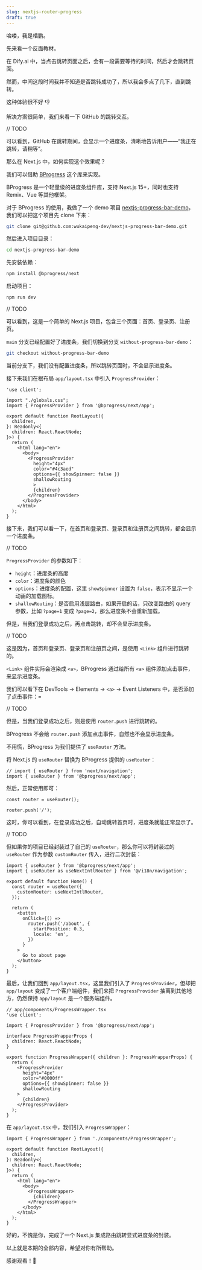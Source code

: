```yaml
---
slug: nextjs-router-progress
draft: true
---
```


哈喽，我是楷鹏。

先来看一个反面教材。

在 Dify.ai 中，当点击跳转页面之后，会有一段需要等待的时间，然后才会跳转页面。

然而，中间这段时间我并不知道是否跳转成功了，所以我会多点了几下，直到跳转。

这种体验很不好 👎

解决方案很简单，我们来看一下 GitHub 的跳转交互。

// TODO

可以看到，GitHub 在跳转期间，会显示一个进度条，清晰地告诉用户——“我正在跳转，请稍等”。

那么在 Next.js 中，如何实现这个效果呢？

我们可以借助 [BProgress](https://bprogress.vercel.app/) 这个库来实现。

BProgress 是一个轻量级的进度条组件库，支持 Next.js 15+，同时也支持 Remix、Vue 等其他框架。

对于 BProgress 的使用，我做了一个 demo 项目 [nextjs-progress-bar-demo](https://github.com/wukaipeng-dev/nextjs-progress-bar-demo)，我们可以把这个项目先 clone 下来：

```bash
git clone git@github.com:wukaipeng-dev/nextjs-progress-bar-demo.git
```

然后进入项目目录：

```bash
cd nextjs-progress-bar-demo
```

先安装依赖：

```bash
npm install @bprogress/next
```

启动项目：

```bash
npm run dev
```

// TODO

可以看到，这是一个简单的 Next.js 项目，包含三个页面：首页、登录页、注册页。

`main` 分支已经配置好了进度条，我们切换到分支 `without-progress-bar-demo`：

```bash
git checkout without-progress-bar-demo
```

当前分支下，我们没有配置进度条，所以跳转页面时，不会显示进度条。

接下来我们在根布局 `app/layout.tsx` 中引入 `ProgressProvider`：

```tsx {4,14-21}
'use client';

import "./globals.css";
import { ProgressProvider } from '@bprogress/next/app';

export default function RootLayout({
  children,
}: Readonly<{
  children: React.ReactNode;
}>) {
  return (
    <html lang="en">
      <body>
        <ProgressProvider
          height="4px"
          color="#4c3aed"
          options={{ showSpinner: false }}
          shallowRouting
          >
          {children}
        </ProgressProvider>
      </body>
    </html>
  );
}
```

接下来，我们可以看一下，在首页和登录页、登录页和注册页之间跳转，都会显示一个进度条。

// TODO

`ProgressProvider` 的参数如下：

- `height`：进度条的高度
- `color`：进度条的颜色
- `options`：进度条的配置，这里 `showSpinner` 设置为 `false`，表示不显示一个动画的加载图标。
- `shallowRouting`：是否启用浅层路由，如果开启的话，只改变路由的 query 参数，比如 `?page=1` 变成 `?page=2`，那么进度条不会重新加载。

但是，当我们登录成功之后，再点击跳转，却不会显示进度条。

// TODO

这是因为，首页和登录页、登录页和注册页之间，是使用 `<Link>` 组件进行跳转的。

`<Link>` 组件实际会渲染成 `<a>`，BProgress 通过给所有 `<a>` 组件添加点击事件，来显示进度条。

我们可以看下在 DevTools → Elements → `<a>` → Event Listeners 中，是否添加了点击事件：=

// TODO

但是，当我们登录成功之后，则是使用 `router.push` 进行跳转的。

BProgress 不会给 `router.push` 添加点击事件，自然也不会显示进度条。

不用慌，BProgress 为我们提供了 `useRouter` 方法。

将 Next.js 的 `useRouter` 替换为 BProgress 提供的 `useRouter`：

```tsx
// import { useRouter } from 'next/navigation';
import { useRouter } from '@bprogress/next/app';
```

然后，正常使用即可：

```tsx
const router = useRouter();

router.push('/');
```

这时，你可以看到，在登录成功之后，自动跳转首页时，进度条就能正常显示了。

// TODO

但如果你的项目已经封装过了自己的 `useRouter`，那么你可以将封装过的 `useRouter` 作为参数 `customRouter` 传入，进行二次封装：

```tsx {6}
import { useRouter } from '@bprogress/next/app';
import { useRouter as useNextIntlRouter } from '@/i18n/navigation';

export default function Home() {
  const router = useRouter({
    customRouter: useNextIntlRouter,
  });

  return (
    <button
      onClick={() =>
        router.push('/about', {
          startPosition: 0.3,
          locale: 'en',
        })
      }
    >
      Go to about page
    </button>
  );
}
```

最后，让我们回到 `app/layout.tsx`，这里我们引入了 `ProgressProvider`，但却把 `app/layout` 变成了一个客户端组件，我们来把 `ProgressProvider` 抽离到其他地方，仍然保持 `app/layout` 是一个服务端组件。

```tsx
// app/components/ProgressWrapper.tsx
'use client';

import { ProgressProvider } from '@bprogress/next/app';

interface ProgressWrapperProps {
  children: React.ReactNode;
}

export function ProgressWrapper({ children }: ProgressWrapperProps) {
  return (
    <ProgressProvider
      height="4px"
      color="#0000ff"
      options={{ showSpinner: false }}
      shallowRouting
    >
      {children}
    </ProgressProvider>
  );
}
```

在 `app/layout.tsx` 中，我们引入 `ProgressWrapper`：

```tsx
import { ProgressWrapper } from './components/ProgressWrapper';

export default function RootLayout({
  children,
}: Readonly<{
  children: React.ReactNode;
}>) {
  return (
    <html lang="en">
      <body>
        <ProgressWrapper>
          {children}
        </ProgressWrapper>
      </body>
    </html>
  );
}
```

好的，不愧是你，完成了一个 Next.js 集成路由跳转显式进度条的封装。

以上就是本期的全部内容，希望对你有所帮助。

感谢观看！👏







